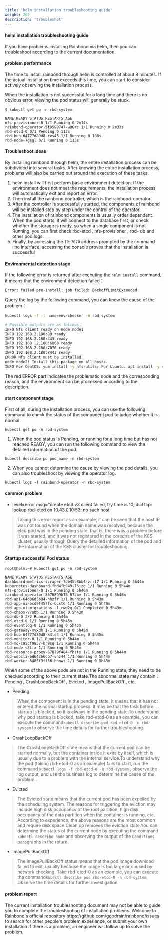```yaml
---
title: 'helm installation troubleshooting guide'
weight: 202
description: 'troubleshot'
---
```


#### helm installation troubleshooting guide

If you have problems installing Rainbond via helm, then you can troubleshoot according to the current documentation.

#### problem performance

The time to install rainbond through helm is controlled at about 8 minutes. If the actual installation time exceeds this time, you can start to consider actively observing the installation process.

When the installation is not successful for a long time and there is no obvious error, viewing the pod status will generally be stuck.

```
$ kubectl get po -n rbd-system

NAME READY STATUS RESTARTS AGE
nfs-provisioner-0 1/1 Running 0 2m14s
rainbond-operator-5f9598747-w88rc 1/1 Running 0 2m33s
rbd-etcd-0 0/1 Pending 0 113s
rbd-hub-64777d89d8-rvs45 1/1 Running 0 108s
rbd-node-7gsgl 0/1 Running 0 113s
```

#### Troubleshoot ideas

By installing rainbond through helm, the entire installation process can be subdivided into several tasks. After knowing the entire installation process, problems will also be carried out around the execution of these tasks.

1. helm install will first perform basic environment detection. If the environment does not meet the requirements, the installation process will automatically exit and report an error.
2. Then install the rainbond controller, which is the rainbond-operator.
3. After the controller is successfully started, the components of rainbond will be installed step by step under the control of the operator.
4. The installation of rainbond components is usually order dependent. When the pod starts, it will connect to the database first, or check whether the storage is ready, so when a single component is not Running, you can first check rbd-etcd , nfs-provisioner , rbd- db and other pod logs.
5. Finally, by accessing the `IP:7070` address prompted by the command line interface, accessing the console proves that the installation is successful

#### Environmental detection stage

If the following error is returned after executing the `helm install` command, it means that the environment detection failed：

```bash
Error: failed pre-install: job failed: BackoffLimitExceeded
```

Query the log by the following command, you can know the cause of the problem：

```bash
kubectl logs -f -l name=env-checker -n rbd-system

# Possible outputs are as follows：
INFO Nfs client ready on node node1
INFO 192.168.2.180:80 ready
INFO 192.168.2.180:443 ready
INFO 192.168 .2.180:6060 ready
INFO 192.168.2.180:7070 ready
INFO 192.168.2.180:8443 ready
ERROR Nfs client must be installed
node node2! Install this package on all hosts.
INFO For CentOS: yum install -y nfs-utils; For Ubuntu: apt install -y nfs-common
```

The red ERROR part indicates the problematic node and the corresponding reason, and the environment can be processed according to the description.

#### start component stage

First of all, during the installation process, you can use the following command to check the status of the component pod to judge whether it is normal.

````
kubectl get po -n rbd-system
````

1. When the pod status is Pending, or running for a long time but has not reached READY, you can run the following command to view the detailed information of the pod.

```
kubectl describe po pod_name -n rbd-system
```

2. When you cannot determine the cause by viewing the pod details, you can also troubleshoot by viewing the operator log.

```
kubectl logs -f rainbond-operator -n rbd-system
```

#### common problem

- level=error msg="create etcd.v3 client failed, try time is 10, dial tcp: lookup rbd-etcd on 10.43.0.10:53: no such host
> Taking this error report as an example, it can be seen that the host IP was not found when the domain name was resolved, because the etcd pod was in the pending state, that is, there was a problem before it was started, and it was not registered in the coredns of the K8S cluster, usually through Query the detailed information of the pod and the information of the K8S cluster for troubleshooting.

#### Startup successful Pod status

```
root@helm:~# kubectl get po -n rbd-system

NAME READY STATUS RESTARTS AGE
dashboard-metrics-scraper-7db45b8bb4-zrrf7 1/1 Running 0 5h44m
kubernetes-dashboard-fbd4fb949-l6jzg 1/1 Running 0 5h44m
nfs-provisioner-0 1/1 Running 0 5h46m
rainbond-operator-8676899b76-87cbv 1/1 Running 0 5h46m
rbd-api-64d86d5b84-nhzfr 1/1 Running 0 5h43m
rbd-app-ui-5cd9f457fc-6cst6 1/1 Running 0 5h40m
rbd-app-ui-migrations--1-rwd2q 0/1 Completed 0 5h43m
rbd-chaos-v7sbb 1/1 Running 0 5h43m
rbd-db-0 2/2 Running 0 5h44m
rbd-etcd-0 1/1 Running 0 5h45m
rbd-eventlog-0 1/1 Running 0 5h43m
rbd-gateway-mvxdh 1/1 Running 0 5h45m
rbd-hub-64777d89d8-k4ld4 1/1 Running 0 5h45m
rbd-monitor-0 1/1 Running 0 5h44m
rbd-mq-c95cf9857-br9sq 1/1 Running 0 5h44m
rbd-node-s8tfx 1/1 Running 0 5h45m
rbd-resource-proxy-67879f484-fhztx 1/1 Running 0 5h44m
rbd-webcli-6d64c66cb7-vhz44 1/1 Running 0 5h44m
rbd-worker-8485f9ff56-hnnwt 1/1 Running 0 5h43m
```

When some of the above pods are not in the Running state, they need to be checked according to their current state.The abnormal state may contain：Pending , CrashLoopBackOff , Evicted , ImagePullBackOff , etc.

- Pending
> When the component is in the pending state, it means that it has not entered the normal startup process. It may be that the task before startup is blocked, so it is always in the pending state.To understand why pod startup is blocked, take rbd-etcd-0 as an example, you can execute the command`kubectl describe pod rbd-etcd-0 -n rbd-system` to observe the time details for further troubleshooting.

- CrashLoopBackOff
> The CrashLoopBackOff state means that the current pod can be started normally, but the container inside it exits by itself, which is usually due to a problem with the internal service.To understand why the pod (taking rbd-etcd-0 as an example) fails to start, run the command `kubectl logs -f rbd-etcd-0 -n rbd-system` , observe the log output, and use the business log to determine the cause of the problem .

- Evicted
> The Evicted state means that the current pod has been expelled by the scheduling system. The reasons for triggering the eviction may include high disk occupancy of the root partition, high disk occupancy of the data partition when the container is running, etc. According to experience, the above reasons are the most common and require disk space Clean up removes the eviction state.You can determine the status of the current node by executing the command `kubectl describe node` and observing the output of the `Conditions` paragraphs in the return.

- ImagePullBackOff
> The ImagePullBackOff status means that the pod image download failed to exit, usually because the image is too large or caused by network checking. Take rbd-etcd-0 as an example, you can execute the command`kubectl describe pod rbd-etcd-0 -n rbd-system` Observe the time details for further investigation.



#### problem report

The current installation troubleshooting document may not be able to guide you to complete the troubleshooting of installation problems. Welcome to Rainbond's official repository https://github.com/goodrain/rainbond/issues to search for other people's problem experience, or submit your own installation If there is a problem, an engineer will follow up to solve the problem.